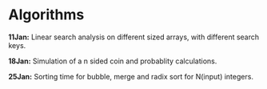 # Algorithms

**11Jan:** Linear search analysis on different sized arrays, with different search keys. 

**18Jan:** Simulation of a n sided coin and probablity calculations.

**25Jan:** Sorting time for bubble, merge and radix sort for N(input) integers.
